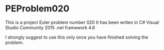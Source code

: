 PEProblem020
============
This is a project Euler problem number 020
It has been writen in 
C#
Visual Studio Community 2015
.net framework 4.6

I strongly suggest to use this only once you have  finished solving the problem.